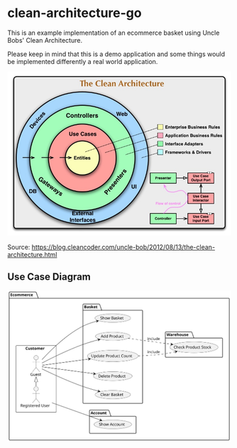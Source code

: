 # clean-architecture-go

This is an example implementation of an ecommerce basket 
using Uncle Bobs' Clean Architecture.

Please keep in mind that this is a demo application
and some things would be implemented differently a real world application.

![Clean Architecture Diagram](CleanArchitecture.jpg)

Source: https://blog.cleancoder.com/uncle-bob/2012/08/13/the-clean-architecture.html

## Use Case Diagram

![](usecase-diagram.svg)

